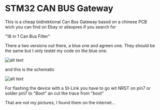 # STM32 CAN BUS Gateway

This is a cheap bidirektional Can Bus Gateway based on a chinese PCB wich you can find on Ebay or aliexpres if you search for 

  "18 in 1 Can Bus Filter"

There a two versions out there, a blue one and agreen one. They should be the same but I only testet my code on the blue one.

![alt text](https://github.com/louisfrederic/Can_filter/blob/main/dsc_6293-2-copy.jpg?raw=true)

and this is the schematic

![alt text](https://github.com/louisfrederic/Can_filter/blob/main/can_bus_filter_schematics.png?raw=true)

For flashing the device with a St-Link you have to go wit NRST on pin7 or solder pin7 to "Boot" an cut the trace from "boot"

That are not my pictures, I found them on the internet...
